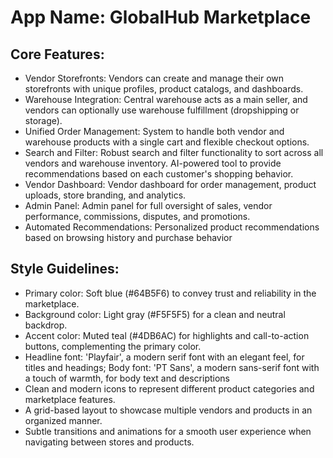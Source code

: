 # **App Name**: GlobalHub Marketplace

## Core Features:

- Vendor Storefronts: Vendors can create and manage their own storefronts with unique profiles, product catalogs, and dashboards.
- Warehouse Integration: Central warehouse acts as a main seller, and vendors can optionally use warehouse fulfillment (dropshipping or storage).
- Unified Order Management: System to handle both vendor and warehouse products with a single cart and flexible checkout options.
- Search and Filter: Robust search and filter functionality to sort across all vendors and warehouse inventory. AI-powered tool to provide recommendations based on each customer's shopping behavior.
- Vendor Dashboard: Vendor dashboard for order management, product uploads, store branding, and analytics.
- Admin Panel: Admin panel for full oversight of sales, vendor performance, commissions, disputes, and promotions.
- Automated Recommendations: Personalized product recommendations based on browsing history and purchase behavior

## Style Guidelines:

- Primary color: Soft blue (#64B5F6) to convey trust and reliability in the marketplace.
- Background color: Light gray (#F5F5F5) for a clean and neutral backdrop.
- Accent color: Muted teal (#4DB6AC) for highlights and call-to-action buttons, complementing the primary color.
- Headline font: 'Playfair', a modern serif font with an elegant feel, for titles and headings; Body font: 'PT Sans', a modern sans-serif font with a touch of warmth, for body text and descriptions
- Clean and modern icons to represent different product categories and marketplace features.
- A grid-based layout to showcase multiple vendors and products in an organized manner.
- Subtle transitions and animations for a smooth user experience when navigating between stores and products.